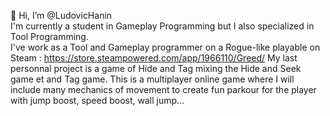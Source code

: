 👋 Hi, I’m @LudovicHanin                                                                                                                                                 
I'm currently a student in Gameplay Programming but I also specialized in Tool Programming.                                                                               
I've work as a Tool and Gameplay programmer on a Rogue-like playable on Steam : https://store.steampowered.com/app/1966110/Greed/
My last personnal project is a game of Hide and Tag mixing the Hide and Seek game et and Tag game. This is a multiplayer online game where I will include many mechanics of movement to create fun parkour for the player with jump boost, speed boost, wall jump...

<!---
LudovicHanin/LudovicHanin is a ✨ special ✨ repository because its `README.md` (this file) appears on your GitHub profile.
You can click the Preview link to take a look at your changes.
--->
